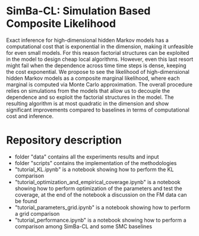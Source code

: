 # SimBa-CL: Simulation Based Composite Likelihood

Exact inference for high-dimensional hidden Markov models has a computational cost that is exponential in the dimension, making it unfeasible for even small models. For this reason factorial structures can be exploited in the model to design cheap local algorithms. However, even this last resort might fail when the dependence across time time steps is dense, keeping the cost exponential. We propose to see the likelihood of high-dimensional hidden Markov models as a composite marginal likelihood, where each marginal is computed via Monte Carlo approximation. The overall procedure relies on simulations from the models that allow us to decouple the dependence and so exploit the factorial structures in the model. The resulting algorithm is at most quadratic in the dimension and show significant improvements compared to baselines in terms of computational cost and inference.

# Repository description
- folder "data" contains all the experiments results and input
- folder "scripts" contains the implementation of the methodologies
- "tutorial_KL.ipynb" is a notebook showing how to perform the KL comparison
- "tutorial_optimization_and_empirical_coverage.ipynb" is a notebook showing how to perform optimization of the parameters and test the coverage, at the end of the notebook a discussion on the FM data can be found
- "tutorial_parameters_grid.ipynb" is a notebook showing how to perform a grid comparison 
- "tutorial_performance.ipynb" is a notebook showing how to perform a comparison among SimBa-CL and some SMC baselines 
